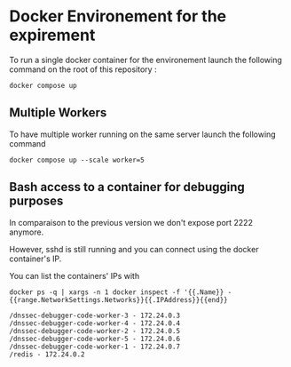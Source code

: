 # Docker Environement for the expirement

To run a single docker container for the environement launch the following command on the root of this repository : 

```
docker compose up
```

## Multiple Workers

To have multiple worker running on the same server launch the following command 

```
docker compose up --scale worker=5
``` 

## Bash access to a container for debugging purposes

In comparaison to the previous version we don't expose port 2222 anymore.

However, sshd is still running and you can connect using the docker container's IP.

You can list the containers' IPs with 

```
docker ps -q | xargs -n 1 docker inspect -f '{{.Name}} - {{range.NetworkSettings.Networks}}{{.IPAddress}}{{end}}
```

```
/dnssec-debugger-code-worker-3 - 172.24.0.3
/dnssec-debugger-code-worker-4 - 172.24.0.4
/dnssec-debugger-code-worker-2 - 172.24.0.5
/dnssec-debugger-code-worker-5 - 172.24.0.6
/dnssec-debugger-code-worker-1 - 172.24.0.7
/redis - 172.24.0.2
```
